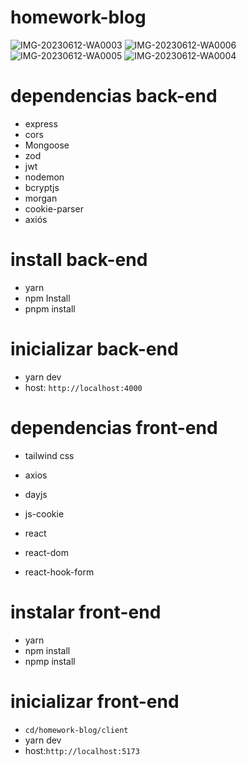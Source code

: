 
# homework-blog
![IMG-20230612-WA0003](https://github.com/watercubz-dev/homework-blog/assets/112292926/61a75891-310a-4321-a657-27736848b9eb)
![IMG-20230612-WA0006](https://github.com/watercubz-dev/homework-blog/assets/112292926/b25e3d01-c19d-4b62-9a07-77aff56eb26e)
![IMG-20230612-WA0005](https://github.com/watercubz-dev/homework-blog/assets/112292926/937f26f0-b227-45cb-b57e-5141437ae039)
![IMG-20230612-WA0004](https://github.com/watercubz-dev/homework-blog/assets/112292926/fd93ccae-97e4-4be3-8315-a992cdf7968d)

# dependencias back-end 
* express 
* cors
* Mongoose 
* zod
* jwt
* nodemon 
* bcryptjs
* morgan
* cookie-parser
* axiós 
 

# install back-end 
* yarn
* npm Install 
* pnpm install 

# inicializar back-end 
* yarn dev
* host: ```http://localhost:4000```

# dependencias front-end 
* tailwind css 
* axios

* dayjs

* js-cookie

* react

* react-dom

* react-hook-form

# instalar front-end 
* yarn
* npm install 
* npmp install

# inicializar front-end 
* ```cd/homework-blog/client```
* yarn dev
* host:```http://localhost:5173```


